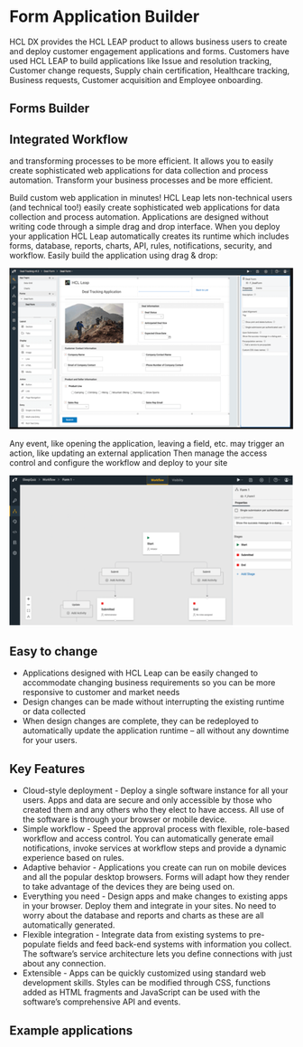 # Form Application Builder

HCL DX provides the HCL LEAP product to allows business users to create and deploy customer engagement applications and forms. Customers have used HCL LEAP to build applications like Issue and resolution tracking, Customer change requests, Supply chain certification, Healthcare tracking, Business requests, Customer acquisition and Employee onboarding.

## Forms Builder

## Integrated Workflow



 and transforming processes to be more efficient.
It allows you to easily create sophisticated web applications for data collection and process automation. Transform your business processes and be more efficient.

Build custom web application in minutes!
HCL Leap lets non-technical users (and technical too!) easily create sophisticated web applications for data collection and process automation. Applications are designed without writing code through a simple drag and drop interface.
When you deploy your application HCL Leap automatically creates its runtime which includes forms, database, reports, charts, API, rules, notifications, security, and workflow.
Easily build the application using drag & drop:

![LEAP forms builder](assets/leap-builder.png)
 
Any event, like opening the application, leaving a field, etc. may trigger an action, like updating an external application
Then manage the access control and configure the workflow and deploy to your site

![LEAP workflow builder](assets/leap-workflow.png)
 

## Easy to change
* Applications designed with HCL Leap can be easily changed to accommodate changing business requirements so you can be more responsive to customer and market needs
* Design changes can be made without interrupting the existing runtime or data collected
* When design changes are complete, they can be redeployed to automatically update the application runtime – all without any downtime for your users.

## Key Features
* Cloud-style deployment - Deploy a single software instance for all your users. Apps and data are secure and only accessible by those who created them and any others who they elect to have access. All use of the software is through your browser or mobile device.
* Simple workflow - Speed the approval process with flexible, role-based workflow and access control. You can automatically generate email notifications, invoke services at workflow steps and provide a dynamic experience based on rules. 
* Adaptive behavior - Applications you create can run on mobile devices and all the popular desktop browsers. Forms will adapt how they render to take advantage of the devices they are being used on.
* Everything you need - Design apps and make changes to existing apps in your browser. Deploy them and integrate in your sites. No need to worry about the database and reports and charts as these are all automatically generated.
* Flexible integration - Integrate data from existing systems to pre-populate fields and feed back-end systems with information you collect. The software’s service architecture lets you define connections with just about any connection.
* Extensible - Apps can be quickly customized using standard web development skills. Styles can be modified through CSS, functions added as HTML fragments and JavaScript can be used with the software’s comprehensive API and events.

## Example applications

